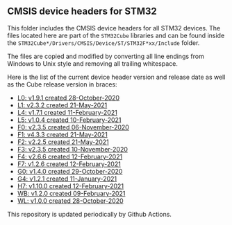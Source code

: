 ## CMSIS device headers for STM32

This folder includes the CMSIS device headers for all STM32 devices. The files
located here are part of the `STM32Cube` libraries and can be found inside the
`STM32Cube*/Drivers/CMSIS/Device/ST/STM32F*xx/Include` folder.

The files are copied and modified by converting all line endings from Windows to
Unix style and removing all trailing whitespace.

Here is the list of the current device header version and release date as well
as the Cube release version in braces:

- [L0: v1.9.1 created 28-October-2020](https://github.com/STMicroelectronics/STM32CubeL0)
- [L1: v2.3.2 created 21-May-2021](https://github.com/STMicroelectronics/STM32CubeL1)
- [L4: v1.7.1 created 11-February-2021](https://github.com/STMicroelectronics/STM32CubeL4)
- [L5: v1.0.4 created 10-February-2021](https://github.com/STMicroelectronics/STM32CubeL5)
- [F0: v2.3.5 created 06-November-2020](https://github.com/STMicroelectronics/STM32CubeF0)
- [F1: v4.3.3 created 21-May-2021](https://github.com/STMicroelectronics/STM32CubeF1)
- [F2: v2.2.5 created 21-May-2021](https://github.com/STMicroelectronics/STM32CubeF2)
- [F3: v2.3.5 created 10-November-2020](https://github.com/STMicroelectronics/STM32CubeF3)
- [F4: v2.6.6 created 12-February-2021](https://github.com/STMicroelectronics/STM32CubeF4)
- [F7: v1.2.6 created 12-February-2021](https://github.com/STMicroelectronics/STM32CubeF7)
- [G0: v1.4.0 created 29-October-2020](https://github.com/STMicroelectronics/STM32CubeG0)
- [G4: v1.2.1 created 11-January-2021](https://github.com/STMicroelectronics/STM32CubeG4)
- [H7: v1.10.0 created 12-February-2021](https://github.com/STMicroelectronics/STM32CubeH7)
- [WB: v1.2.0 created 09-February-2021](https://github.com/STMicroelectronics/STM32CubeWB)
- [WL: v1.0.0 created 28-October-2020](https://github.com/STMicroelectronics/STM32CubeWL)

This repository is updated periodically by Github Actions.
